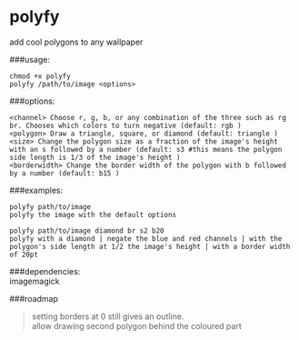 # polyfy
add cool polygons to any wallpaper

###usage:
```
chmod +x polyfy 
polyfy /path/to/image <options>
```

###options:
```
<channel> Choose r, g, b, or any combination of the three such as rg br. Chooses which colors to turn negative (default: rgb )
<polygon> Draw a triangle, square, or diamond (default: triangle )
<size> Change the polygon size as a fraction of the image's height with an s followed by a number (default: s3 #this means the polygon side length is 1/3 of the image's height )
<borderwidth> Change the border width of the polygon with b followed by a number (default: b15 )
```

###examples:
```
polyfy path/to/image
polyfy the image with the default options

polyfy path/to/image diamond br s2 b20
polyfy with a diamond | negate the blue and red channels | with the polygon's side length at 1/2 the image's height | with a border width of 20pt
```

###dependencies:  
imagemagick

###roadmap
>setting borders at 0 still gives an outline.  
>allow drawing second polygon behind the coloured part
